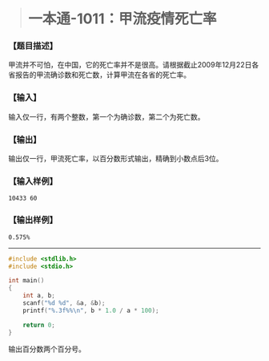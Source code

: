> # 一本通-1011：甲流疫情死亡率

### 【题目描述】

甲流并不可怕，在中国，它的死亡率并不是很高。请根据截止2009年12月22日各省报告的甲流确诊数和死亡数，计算甲流在各省的死亡率。

### 【输入】

输入仅一行，有两个整数，第一个为确诊数，第二个为死亡数。

### 【输出】

输出仅一行，甲流死亡率，以百分数形式输出，精确到小数点后3位。

### 【输入样例】

```
10433 60
```

### 【输出样例】

```
0.575%
```

-----

```c
#include <stdlib.h>
#include <stdio.h>

int main()
{
	int a, b;
	scanf("%d %d", &a, &b);
	printf("%.3f%%\n", b * 1.0 / a * 100);

	return 0;
}
```

输出百分数两个百分号。